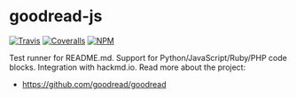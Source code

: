 # goodread-js

[![Travis](https://travis-ci.org/goodread/goodread-js.svg?branch=master)](https://travis-ci.org/goodread/goodread-js)
[![Coveralls](https://coveralls.io/repos/github/goodread/goodread-js/badge.svg?branch=master)](https://coveralls.io/github/goodread/goodread-js?branch=master)
[![NPM](https://img.shields.io/npm/v/goodread.svg)](https://www.npmjs.com/package/goodread)

Test runner for README.md. Support for Python/JavaScript/Ruby/PHP code blocks. Integration with hackmd.io. Read more about the project:

- https://github.com/goodread/goodread
